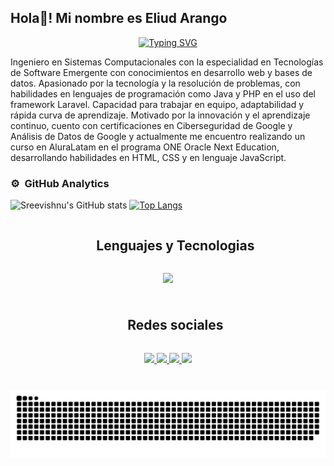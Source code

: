 <h2 align="left">Hola👋! Mi nombre es Eliud Arango</h2>
<p align="center">
<a href="https://git.io/typing-svg"><img src="https://readme-typing-svg.demolab.com?font=Fira+Code&pause=1000&center=true&vCenter=true&width=435&lines=Backend+Developer" alt="Typing SVG" /></a>
</p>

Ingeniero en Sistemas Computacionales con la especialidad en Tecnologías de Software Emergente con conocimientos en desarrollo web y bases de datos. Apasionado por la tecnología y la resolución de problemas, con habilidades en lenguajes de programación como Java y PHP en el uso del framework Laravel. Capacidad para trabajar en equipo, adaptabilidad y rápida curva de aprendizaje. Motivado por la innovación y el aprendizaje continuo, cuento con certificaciones en Ciberseguridad de Google y Análisis de Datos de Google y actualmente me encuentro realizando un curso en AluraLatam en el programa ONE Oracle Next Education, desarrollando habilidades en HTML, CSS y en lenguaje JavaScript.

###

<!--Intro end-->

### ⚙️ &nbsp;GitHub Analytics

![Sreevishnu's GitHub stats](https://github-readme-stats.vercel.app/api?username=eliudarango&hide=issues&show_icons=true&theme=tokyonight)
[![Top Langs](https://github-readme-stats.vercel.app/api/top-langs/?username=eliudarango&layout=compact&theme=tokyonight)](https://github.com/eliudarango/github-readme-stats)

<div id="user-content-toc">
  <ul align="center">
    <summary><h2 style="display: inline-block">Lenguajes y Tecnologias</h2></summary>
  </ul>
</div>
<!--tech stack icons-->
<p align="center">
  <a href="https://skillicons.dev">
    <img src="https://skillicons.dev/icons?i=git,bootstrap,css,github,html,java,python,php,laravel,js,mysql,vscode&perline=14" />
  </a>
</p>

###
<div id="user-content-toc">
  <ul align="center">
    <summary><h2 style="display: inline-block">Redes sociales</h2></summary>
  </ul>
</div>

<p align="center">
  <!-- LinkedIn -->
  <a href="https://www.linkedin.com/in/eliudarango">
    <img src="https://skillicons.dev/icons?i=linkedin" />
  </a>
  <!-- Twitter/X -->
  <a href="https://twitter.com/eliudarango">
    <img src="https://skillicons.dev/icons?i=twitter" />
  </a>
  <!-- Instagram -->
  <a href="https://www.instagram.com/eliudarango">
    <img src="https://skillicons.dev/icons?i=instagram" />
  </a>
  <!-- Discord -->
  <a href="https://discord.com/users/eliudarango">
    <img src="https://skillicons.dev/icons?i=discord" />
  </a>
</p>

###

<br clear="both">

<img src="https://raw.githubusercontent.com/platane/snk/output/github-contribution-grid-snake-dark.svg" alt="Snake animation" />

###

